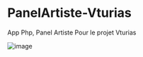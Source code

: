 # PanelArtiste-Vturias
App Php, Panel Artiste Pour le projet Vturias

![image](https://github.com/TheMaxium69/PanelArtiste-Vturias/assets/63310746/1c5bd862-514a-42a8-9365-c289d451738d)
